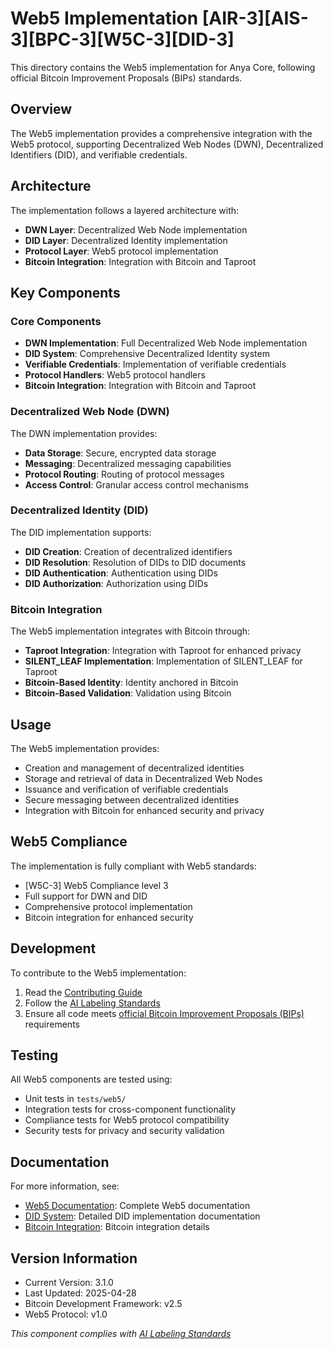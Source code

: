 # Web5 Implementation [AIR-3][AIS-3][BPC-3][W5C-3][DID-3]

This directory contains the Web5 implementation for Anya Core, following official Bitcoin Improvement Proposals (BIPs) standards.

## Overview

The Web5 implementation provides a comprehensive integration with the Web5 protocol, supporting Decentralized Web Nodes (DWN), Decentralized Identifiers (DID), and verifiable credentials.

## Architecture

The implementation follows a layered architecture with:

- **DWN Layer**: Decentralized Web Node implementation
- **DID Layer**: Decentralized Identity implementation
- **Protocol Layer**: Web5 protocol implementation
- **Bitcoin Integration**: Integration with Bitcoin and Taproot

## Key Components

### Core Components

- **DWN Implementation**: Full Decentralized Web Node implementation
- **DID System**: Comprehensive Decentralized Identity system
- **Verifiable Credentials**: Implementation of verifiable credentials
- **Protocol Handlers**: Web5 protocol handlers
- **Bitcoin Integration**: Integration with Bitcoin and Taproot

### Decentralized Web Node (DWN)

The DWN implementation provides:

- **Data Storage**: Secure, encrypted data storage
- **Messaging**: Decentralized messaging capabilities
- **Protocol Routing**: Routing of protocol messages
- **Access Control**: Granular access control mechanisms

### Decentralized Identity (DID)

The DID implementation supports:

- **DID Creation**: Creation of decentralized identifiers
- **DID Resolution**: Resolution of DIDs to DID documents
- **DID Authentication**: Authentication using DIDs
- **DID Authorization**: Authorization using DIDs

### Bitcoin Integration

The Web5 implementation integrates with Bitcoin through:

- **Taproot Integration**: Integration with Taproot for enhanced privacy
- **SILENT_LEAF Implementation**: Implementation of SILENT_LEAF for Taproot
- **Bitcoin-Based Identity**: Identity anchored in Bitcoin
- **Bitcoin-Based Validation**: Validation using Bitcoin

## Usage

The Web5 implementation provides:

- Creation and management of decentralized identities
- Storage and retrieval of data in Decentralized Web Nodes
- Issuance and verification of verifiable credentials
- Secure messaging between decentralized identities
- Integration with Bitcoin for enhanced security and privacy

## Web5 Compliance

The implementation is fully compliant with Web5 standards:

- [W5C-3] Web5 Compliance level 3
- Full support for DWN and DID
- Comprehensive protocol implementation
- Bitcoin integration for enhanced security

## Development

To contribute to the Web5 implementation:

1. Read the [Contributing Guide](../../../CONTRIBUTING.md)
2. Follow the [AI Labeling Standards](../../../docs/standards/AI_LABELING.md)
3. Ensure all code meets [official Bitcoin Improvement Proposals (BIPs)](../../../docs/standards/BIP_COMPLIANCE.md) requirements

## Testing

All Web5 components are tested using:

- Unit tests in `tests/web5/`
- Integration tests for cross-component functionality
- Compliance tests for Web5 protocol compatibility
- Security tests for privacy and security validation

## Documentation

For more information, see:

- [Web5 Documentation](../../../docs/web5/README.md): Complete Web5 documentation
- [DID System](../../../docs/identity/README.md): Detailed DID implementation documentation
- [Bitcoin Integration](../../../docs/BIP_COMPLIANCE.md): Bitcoin integration details

## Version Information

- Current Version: 3.1.0
- Last Updated: 2025-04-28
- Bitcoin Development Framework: v2.5
- Web5 Protocol: v1.0

*This component complies with [AI Labeling Standards](../../../docs/standards/AI_LABELING.md)* 